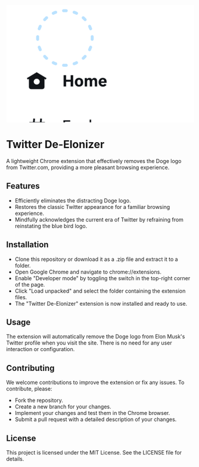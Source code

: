 ![](./Screenshot.png)

# Twitter De-Elonizer

A lightweight Chrome extension that effectively removes the Doge logo from Twitter.com, providing a more pleasant browsing experience.

## Features

- Efficiently eliminates the distracting Doge logo.
- Restores the classic Twitter appearance for a familiar browsing experience.
- Mindfully acknowledges the current era of Twitter by refraining from reinstating the blue bird logo.

## Installation

- Clone this repository or download it as a .zip file and extract it to a folder.
- Open Google Chrome and navigate to chrome://extensions.
- Enable "Developer mode" by toggling the switch in the top-right corner of the page.
- Click "Load unpacked" and select the folder containing the extension files.
- The "Twitter De-Elonizer" extension is now installed and ready to use.

## Usage

The extension will automatically remove the Doge logo from Elon Musk's Twitter profile when you visit the site. There is no need for any user interaction or configuration.

## Contributing

We welcome contributions to improve the extension or fix any issues. To contribute, please:

- Fork the repository.
- Create a new branch for your changes.
- Implement your changes and test them in the Chrome browser.
- Submit a pull request with a detailed description of your changes.

## License

This project is licensed under the MIT License. See the LICENSE file for details.

